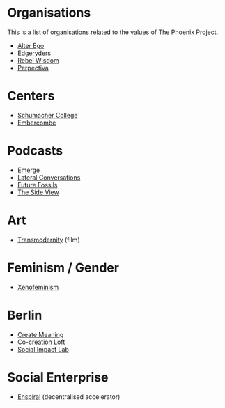 # Organisations
This is a list of organisations related to the values of The Phoenix Project.

* [Alter Ego][1]
* [Edgeryders][2]
* [Rebel Wisdom][3]
* [Perpectiva][4]

# Centers
* [Schumacher College][5]
* [Embercombe][6]

# Podcasts
* [Emerge][7]
* [Lateral Conversations][8]
* [Future Fossils][9]
* [The Side View][10]

# Art
* [Transmodernity][11] (film)

# Feminism / Gender
* [Xenofeminism][12]

# Berlin
* [Create Meaning][13]
* [Co-creation Loft][14]
* [Social Impact Lab][15]

# Social Enterprise
* [Enspiral][16] (decentralised accelerator)

[1]:	http://alterego.network/
[2]:	https://edgeryders.eu
[3]:	https://www.rebelwisdom.co.uk/
[4]:	https://www.systems-souls-society.com/
[5]:	https://www.schumachercollege.org.uk/
[6]:	https://embercombe.org/catalyst/
[7]:	http://www.emerge.is/
[8]:	http://www.tom-amarque.de/lateralconversations/
[9]:	https://shows.pippa.io/futurefossils/?fbclid=IwAR0mlkU2S1A7MKGH-6l0i23mN66ADvOS9uoQBzDKRlpaLaxc713lJaTuB1I
[10]:	http://thesideview.co/?
[11]:	https://www.transmodernity.org/
[12]:	http://www.laboriacuboniks.net/
[13]:	http://www.createmeaning.com/?fbclid=IwAR1_TYACpW9xVEZX_Fv-brRNZ0mAcRuR-sgZ9MBLi3Fc_TgOOdsEJAuNK3A
[14]:	http://www.cocreationloft.com
[15]:	https://berlin.socialimpactlab.eu/community/
[16]:	https://enspiral.com/